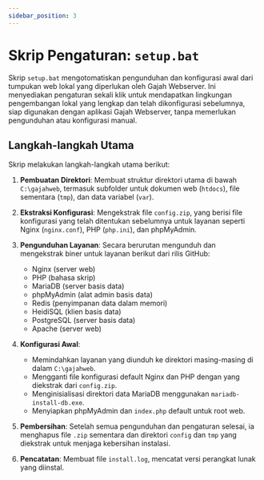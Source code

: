 ```yaml
---
sidebar_position: 3
---
```


# Skrip Pengaturan: `setup.bat`

Skrip `setup.bat` mengotomatiskan pengunduhan dan konfigurasi awal dari tumpukan web lokal yang diperlukan oleh Gajah Webserver. Ini menyediakan pengaturan sekali klik untuk mendapatkan lingkungan pengembangan lokal yang lengkap dan telah dikonfigurasi sebelumnya, siap digunakan dengan aplikasi Gajah Webserver, tanpa memerlukan pengunduhan atau konfigurasi manual.

## Langkah-langkah Utama

Skrip melakukan langkah-langkah utama berikut:

1.  **Pembuatan Direktori**: Membuat struktur direktori utama di bawah `C:\gajahweb`, termasuk subfolder untuk dokumen web (`htdocs`), file sementara (`tmp`), dan data variabel (`var`).

2.  **Ekstraksi Konfigurasi**: Mengekstrak file `config.zip`, yang berisi file konfigurasi yang telah ditentukan sebelumnya untuk layanan seperti Nginx (`nginx.conf`), PHP (`php.ini`), dan phpMyAdmin.

3.  **Pengunduhan Layanan**: Secara berurutan mengunduh dan mengekstrak biner untuk layanan berikut dari rilis GitHub:
    *   Nginx (server web)
    *   PHP (bahasa skrip)
    *   MariaDB (server basis data)
    *   phpMyAdmin (alat admin basis data)
    *   Redis (penyimpanan data dalam memori)
    *   HeidiSQL (klien basis data)
    *   PostgreSQL (server basis data)
    *   Apache (server web)

4.  **Konfigurasi Awal**:
    *   Memindahkan layanan yang diunduh ke direktori masing-masing di dalam `C:\gajahweb`.
    *   Mengganti file konfigurasi default Nginx dan PHP dengan yang diekstrak dari `config.zip`.
    *   Menginisialisasi direktori data MariaDB menggunakan `mariadb-install-db.exe`.
    *   Menyiapkan phpMyAdmin dan `index.php` default untuk root web.

5.  **Pembersihan**: Setelah semua pengunduhan dan pengaturan selesai, ia menghapus file `.zip` sementara dan direktori `config` dan `tmp` yang diekstrak untuk menjaga kebersihan instalasi.

6.  **Pencatatan**: Membuat file `install.log`, mencatat versi perangkat lunak yang diinstal.